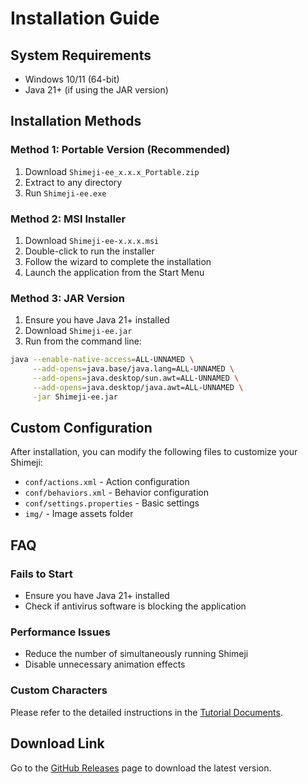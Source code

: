 # Installation Guide

## System Requirements

- Windows 10/11 (64-bit)
- Java 21+ (if using the JAR version)

## Installation Methods

### Method 1: Portable Version (Recommended)

1. Download `Shimeji-ee_x.x.x_Portable.zip`
2. Extract to any directory
3. Run `Shimeji-ee.exe`

### Method 2: MSI Installer

1. Download `Shimeji-ee-x.x.x.msi`
2. Double-click to run the installer
3. Follow the wizard to complete the installation
4. Launch the application from the Start Menu

### Method 3: JAR Version

1. Ensure you have Java 21+ installed
2. Download `Shimeji-ee.jar`
3. Run from the command line:

```bash
java --enable-native-access=ALL-UNNAMED \
     --add-opens=java.base/java.lang=ALL-UNNAMED \
     --add-opens=java.desktop/sun.awt=ALL-UNNAMED \
     --add-opens=java.desktop/java.awt=ALL-UNNAMED \
     -jar Shimeji-ee.jar
```

## Custom Configuration

After installation, you can modify the following files to customize your Shimeji:

- `conf/actions.xml` - Action configuration
- `conf/behaviors.xml` - Behavior configuration
- `conf/settings.properties` - Basic settings
- `img/` - Image assets folder

## FAQ

### Fails to Start

- Ensure you have Java 21+ installed
- Check if antivirus software is blocking the application

### Performance Issues

- Reduce the number of simultaneously running Shimeji
- Disable unnecessary animation effects

### Custom Characters

Please refer to the detailed instructions in the [Tutorial Documents](/en/user/tutorial/).

## Download Link

Go to the [GitHub Releases](https://github.com/DCRepairCenter/ShimejiLive/releases) page to download the latest version.